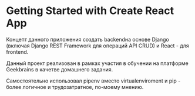 # Getting Started with Create React App

Концепт данного приложения создать backendна основе Django (включая Django REST Framework для операций API CRUD) и 
React - для frontend.

Данный проект реализован в рамках участия в обучении на платформе Geekbrains в качетве домашнего задания.

Самостоятельно использовал pipenv вместо virtualenviroment и pip - более логичное и трудозатратное, по-моему мнению.